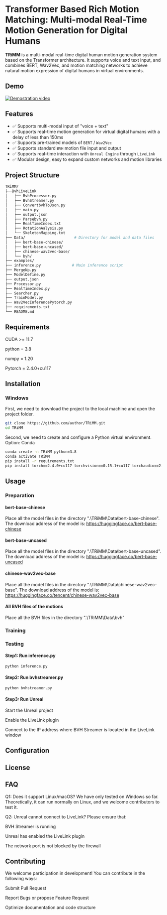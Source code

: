 # Transformer Based Rich Motion Matching: Multi-modal Real-Time Motion Generation for Digital Humans

**TRiMM** is a multi-modal real-time digital human motion generation system based on the Transformer architecture. It supports voice and text input, and combines BERT, Wav2Vec, and motion matching networks to achieve natural motion expression of digital humans in virtual environments.

## Demo
[![Demostration video](https://github-readme-youtube-cards.vercel.app/api?videoId=iXg1NN_boe8&width=800&height=450)](https://www.youtube.com/watch?v=iXg1NN_boe8)
## Features
- ✅ Supports multi-modal input of "voice + text"
- ✅ Supports real-time motion generation for virtual digital humans with a delay of less than 150ms
- ✅ Supports pre-trained models of `BERT` / `Wav2Vec`
- ✅ Supports standard `BVH` motion file input and output
- ✅ Supports real-time interaction with `Unreal Engine` through `LiveLink`
- ✅ Modular design, easy to expand custom networks and motion libraries

## Project Structure
```bash
TRiMM/
├──BvhLiveLink
│   ├── BvhProcessor.py
│   ├── BvhStreamer.py
│   ├── ConvertbvhToJson.py
│   ├── main.py
│   ├── output.json
│   ├── Parsebvh.py
│   ├── RealTimeIndex.txt
│   ├── RotationAalysis.py
│   └── SkeletonMapping.txt
├── Data/                      # Directory for model and data files
│   ├── bert-base-chinese/
│   ├── bert-base-uncased/
│   ├── chinese-wav2vec-base/
│   └── bvh/
├── examples/                   
├── inference.py              # Main inference script
├── MergeNp.py
├── ModelDefine.py
├── output.json
├── Processor.py
├── RealTimeIndex.py
├── Searcher.py
├── TrainModel.py
├── Wav2VecInferencePytorch.py
├── requirements.txt
└── README.md
```

## Requirements
CUDA >= 11.7

python = 3.8

numpy = 1.20

Pytorch = 2.4.0+cu117

## Installation
### Windows
First, we need to download the project to the local machine and open the project folder.
```bash
git clone https://github.com/author/TRiMM.git
cd TRiMM
```
Second, we need to create and configure a Python virtual environment.
Option: Conda
```bash
conda create -n TRiMM python=3.8
conda activate TRiMM
pip install -r requirements.txt
pip install torch==2.4.0+cu117 torchvision==0.15.1+cu117 torchaudio==2.4.0+cu117 --extra-index-url https://download.pytorch.org/whl/cu117
```

## Usage
### Preparation
#### bert-base-chinese
Place all the model files in the directory ".\TRiMM\Data\bert-base-chinese". The download address of the model is: https://huggingface.co/bert-base-chinese

#### bert-base-uncased
Place all the model files in the directory ".\TRiMM\Data\bert-base-uncased". The download address of the model is: https://huggingface.co/bert-base-uncased

#### chinese-wav2vec-base
Place all the model files in the directory ".\TRiMM\Data\chinese-wav2vec-base". The download address of the model is: https://huggingface.co/tencent/chinese-wav2vec-base

#### All BVH files of the motions
Place all the BVH files in the directory ".\TRiMM\Data\bvh"

### Training

### Testing
#### Step1: Run inference.py
```bash
python inference.py
```
#### Step2: Run bvhstreamer.py
```bash
python bvhstreamer.py
```
#### Step3: Run Unreal
Start the Unreal project

Enable the LiveLink plugin

Connect to the IP address where BVH Streamer is located in the LiveLink window

## Configuration

## License

## FAQ
Q1: Does it support Linux/macOS?
We have only tested on Windows so far. Theoretically, it can run normally on Linux, and we welcome contributors to test it.

Q2: Unreal cannot connect to LiveLink?
Please ensure that:

BVH Streamer is running

Unreal has enabled the LiveLink plugin

The network port is not blocked by the firewall

## Contributing
We welcome participation in development! You can contribute in the following ways:

Submit Pull Request

Report Bugs or propose Feature Request

Optimize documentation and code structure

